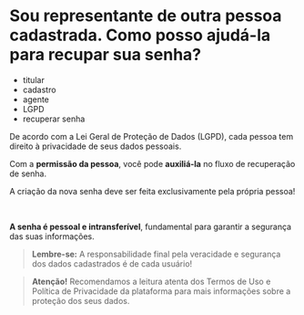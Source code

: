 # Sou representante de outra pessoa cadastrada. Como posso ajudá-la para recupar sua senha?

- titular
- cadastro
- agente
- LGPD
- recuperar senha

De acordo com a Lei Geral de Proteção de Dados (LGPD), cada pessoa tem direito à privacidade de seus dados pessoais. 

Com a **permissão da pessoa**, você pode **auxiliá-la** no fluxo de recuperação de senha.

A criação da nova senha deve ser feita exclusivamente pela própria pessoa! 

&nbsp;

**A senha é pessoal e intransferível**, fundamental para garantir a segurança das suas informações.

> **Lembre-se:** A responsabilidade final pela veracidade e segurança dos dados cadastrados é de cada usuário!

> **Atenção!** Recomendamos a leitura atenta dos Termos de Uso e Política de Privacidade da plataforma para mais informações sobre a proteção dos seus dados.